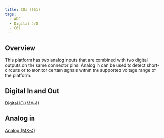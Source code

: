 ```yaml
---
title: IOs (C61)
tags:
  - ADC
  - Digital I/O
  - C61
---
```


## Overview

This platform has two analog inputs that are combined with two digital outputs on the same connector pins.
Analog In can be used to detect short-circuits or to monitor certain signals within the supported voltage range of the platform.

## Digital In and Out

[Digital IO (MX-4)](../mx4/digital_io.md)

## Analog in

[Analog (MX-4)](../mx4/analog.md)

